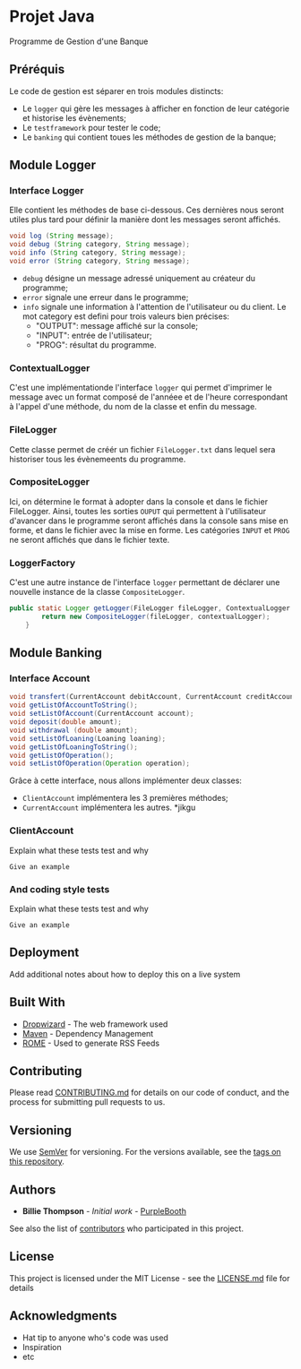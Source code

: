 # Projet Java

Programme de Gestion d'une Banque

## Préréquis

Le code de gestion est séparer en trois modules distincts:
* Le `logger` qui gère les messages à afficher en fonction de leur catégorie et historise les évènements;
* Le `testframework` pour tester le code;
* Le `banking` qui contient toues les méthodes de gestion de la banque;

## Module Logger

### Interface Logger

Elle contient les méthodes de base ci-dessous. Ces dernières nous seront utiles plus tard pour
définir la manière dont les messages seront affichés.

```java
void log (String message);
void debug (String category, String message);
void info (String category, String message);
void error (String category, String message);
```
* `debug` désigne un message adressé uniquement au créateur du programme;
* `error` signale une erreur dans le programme;
* `info` signale une information à l'attention de l'utilisateur ou du client.
  Le mot category est defini pour trois valeurs bien précises:
    * "OUTPUT": message affiché sur la console;
    * "INPUT": entrée de l'utilisateur;
    * "PROG": résultat du programme.
    
### ContextualLogger

C'est une implémentationde l'interface `logger` qui permet d'imprimer le message avec un format composé
de l'annéee et de l'heure correspondant à l'appel d'une méthode, du nom de la classe et enfin du message.

### FileLogger

Cette classe permet de créér un fichier `FileLogger.txt` dans lequel sera historiser tous les évènemeents du programme.

### CompositeLogger

Ici, on détermine le format à adopter dans la console et dans le fichier FileLogger. Ainsi, toutes les sorties `OUPUT`
qui permettent à l'utilisateur d'avancer dans le programme seront affichés dans la console sans mise en forme, et dans le fichier avec la mise en forme.
Les catégories `INPUT` et `PROG` ne seront affichés que dans le fichier texte.

### LoggerFactory

C'est une autre instance de l'interface `logger` permettant de déclarer une nouvelle instance de la classe `CompositeLogger`.
```java
public static Logger getLogger(FileLogger fileLogger, ContextualLogger contextualLogger){
        return new CompositeLogger(fileLogger, contextualLogger);
    }
```

## Module Banking

### Interface Account

```java
void transfert(CurrentAccount debitAccount, CurrentAccount creditAccount, double amount);
void getListOfAccountToString();
void setListOfAccount(CurrentAccount account);
void deposit(double amount);
void withdrawal (double amount);
void setListOfLoaning(Loaning loaning);
void getListOfLoaningToString();
void getListOfOperation();
void setListOfOperation(Operation operation);
```
Grâce à cette interface, nous allons implémenter deux classes:
* `ClientAccount` implémentera les 3 premières méthodes;
* `CurrentAccount` implémentera les autres.
*jikgu

### ClientAccount

Explain what these tests test and why

```
Give an example
```

### And coding style tests

Explain what these tests test and why

```
Give an example
```

## Deployment

Add additional notes about how to deploy this on a live system

## Built With

* [Dropwizard](http://www.dropwizard.io/1.0.2/docs/) - The web framework used
* [Maven](https://maven.apache.org/) - Dependency Management
* [ROME](https://rometools.github.io/rome/) - Used to generate RSS Feeds

## Contributing

Please read [CONTRIBUTING.md](https://gist.github.com/PurpleBooth/b24679402957c63ec426) for details on our code of conduct, and the process for submitting pull requests to us.

## Versioning

We use [SemVer](http://semver.org/) for versioning. For the versions available, see the [tags on this repository](https://github.com/your/project/tags). 

## Authors

* **Billie Thompson** - *Initial work* - [PurpleBooth](https://github.com/PurpleBooth)

See also the list of [contributors](https://github.com/your/project/contributors) who participated in this project.

## License

This project is licensed under the MIT License - see the [LICENSE.md](LICENSE.md) file for details

## Acknowledgments

* Hat tip to anyone who's code was used
* Inspiration
* etc
